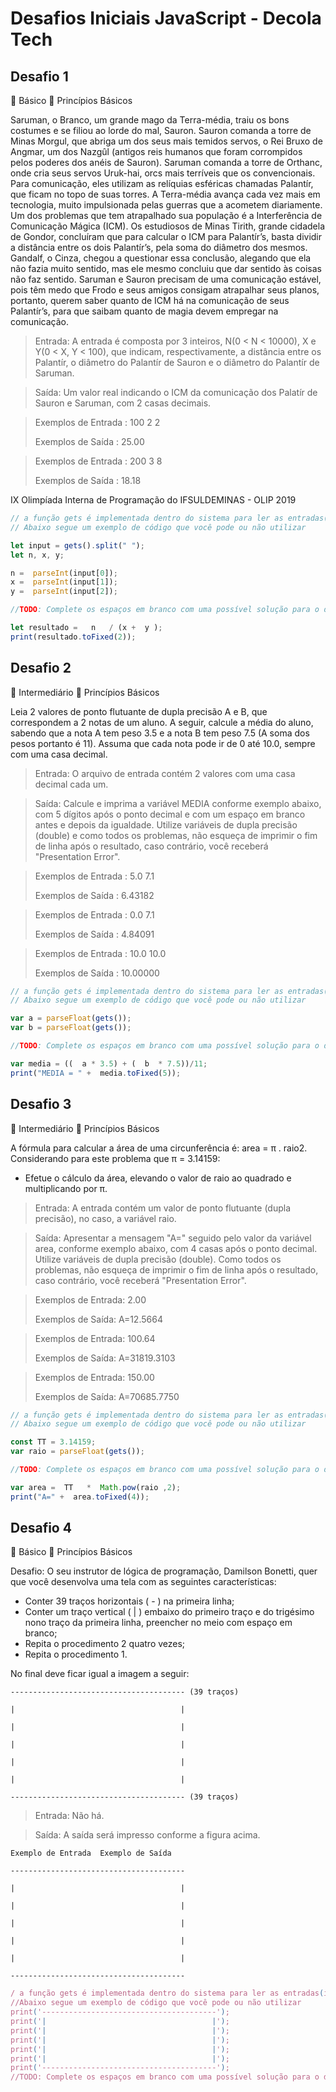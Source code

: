# Desafios Iniciais JavaScript - Decola Tech

## Desafio 1
 Básico  Princípios Básicos

Saruman, o Branco, um grande mago da Terra-média, traiu os bons costumes e se filiou ao lorde do mal, Sauron. Sauron comanda a torre de Minas Morgul, que abriga um dos seus mais temidos servos, o Rei Bruxo de Angmar, um dos Nazgûl (antigos reis humanos que foram corrompidos pelos poderes dos anéis de Sauron). Saruman comanda a torre de Orthanc, onde cria seus servos Uruk-hai, orcs mais terríveis que os convencionais. Para comunicação, eles utilizam as relíquias esféricas chamadas Palantír, que ficam no topo de suas torres.
A Terra-média avança cada vez mais em tecnologia, muito impulsionada pelas guerras que a acometem diariamente. Um dos problemas que tem atrapalhado sua população é a Interferência de Comunicação Mágica (ICM). Os estudiosos de Minas Tirith, grande cidadela de Gondor, concluíram que para calcular o ICM para Palantír’s, basta dividir a distância entre os dois Palantír’s, pela soma do diâmetro dos mesmos. Gandalf, o Cinza, chegou a questionar essa conclusão, alegando que ela não fazia muito sentido, mas ele mesmo concluiu que dar sentido às coisas não faz sentido.
Saruman e Sauron precisam de uma comunicação estável, pois têm medo que Frodo e seus amigos consigam atrapalhar seus planos, portanto, querem saber quanto de ICM há na comunicação de seus Palantír’s, para que saibam quanto de magia devem empregar na comunicação.

>Entrada:
>A entrada é composta por 3 inteiros, N(0 < N < 10000), X e Y(0 < X, Y < 100), que indicam, respectivamente, a distância entre os Palantír, o diâmetro do Palantír de Sauron e o diâmetro do Palantír de Saruman.

>Saída:
>Um valor real indicando o ICM da comunicação dos Palatír de Sauron e Saruman, com 2 casas decimais.

 
>Exemplos de Entrada : 100 2 2
>
>Exemplos de Saída : 25.00 


>Exemplos de Entrada : 200 3 8
>
>Exemplos de Saída : 18.18

IX Olimpíada Interna de Programação do IFSULDEMINAS - OLIP 2019

```javascript
// a função gets é implementada dentro do sistema para ler as entradas(inputs) dos dados e a função print para imprimir a saída (output) de dados e já pula uma linha ("\n")
// Abaixo segue um exemplo de código que você pode ou não utilizar

let input = gets().split(" "); 
let n, x, y; 

n =  parseInt(input[0]); 
x =  parseInt(input[1]); 
y =  parseInt(input[2]); 

//TODO: Complete os espaços em branco com uma possível solução para o desafio

let resultado =   n   / (x +  y ); 
print(resultado.toFixed(2));
```

## Desafio 2

 Intermediário  Princípios Básicos

Leia 2 valores de ponto flutuante de dupla precisão A e B, que correspondem a 2 notas de um aluno. A seguir, calcule a média do aluno, sabendo que a nota A tem peso 3.5 e a nota B tem peso 7.5 (A soma dos pesos portanto é 11). Assuma que cada nota pode ir de 0 até 10.0, sempre com uma casa decimal.

>Entrada:
>O arquivo de entrada contém 2 valores com uma casa decimal cada um.

>Saída:
>Calcule e imprima a variável MEDIA conforme exemplo abaixo, com 5 dígitos após o ponto decimal e com um espaço em branco antes e depois da igualdade. Utilize variáveis de dupla precisão (double) e como todos os problemas, não esqueça de imprimir o fim de linha após o resultado, caso contrário, você receberá "Presentation Error".

 
>Exemplos de Entrada : 5.0 7.1
>
>Exemplos de Saída : 6.43182
 
 
>Exemplos de Entrada : 0.0 7.1
>	
>Exemplos de Saída : 4.84091


>Exemplos de Entrada : 10.0 10.0
>
>Exemplos de Saída : 10.00000

```javascript
// a função gets é implementada dentro do sistema para ler as entradas(inputs) dos dados e a função print para imprimir a saída (output) de dados e já pula uma linha ("\n")
// Abaixo segue um exemplo de código que você pode ou não utilizar

var a = parseFloat(gets());
var b = parseFloat(gets());

//TODO: Complete os espaços em branco com uma possível solução para o desafio

var media = ((  a * 3.5) + (  b  * 7.5))/11;
print("MEDIA = " +  media.toFixed(5));
```


## Desafio 3

 Intermediário  Princípios Básicos

A fórmula para calcular a área de uma circunferência é: area = π . raio2. Considerando para este problema que π = 3.14159:

- Efetue o cálculo da área, elevando o valor de raio ao quadrado e multiplicando por π.

>Entrada:
>A entrada contém um valor de ponto flutuante (dupla precisão), no caso, a variável raio.

>Saída:
>Apresentar a mensagem "A=" seguido pelo valor da variável area, conforme exemplo abaixo, com 4 casas após o ponto decimal. Utilize variáveis de dupla precisão (double). Como todos os problemas, não esqueça de imprimir o fim de linha após o resultado, caso contrário, você receberá "Presentation Error".

 
>Exemplos de Entrada: 2.00
>	
>Exemplos de Saída: A=12.5664

>Exemplos de Entrada: 100.64
>	
>Exemplos de Saída: A=31819.3103


>Exemplos de Entrada: 150.00
>	
>Exemplos de Saída: A=70685.7750

```javascript
// a função gets é implementada dentro do sistema para ler as entradas(inputs) dos dados e a função print para imprimir a saída (output) de dados e já pula uma linha ("\n")
// Abaixo segue um exemplo de código que você pode ou não utilizar

const TT = 3.14159;
var raio = parseFloat(gets());

//TODO: Complete os espaços em branco com uma possível solução para o desafio

var area =  TT   *  Math.pow(raio ,2);
print("A=" +  area.toFixed(4));
```

## Desafio 4 

 Básico  Princípios Básicos

Desafio: O seu instrutor de lógica de programação, Damilson Bonetti, quer que você desenvolva uma tela com as seguintes características:

 - Conter 39 traços horizontais ( - ) na primeira linha;
 - Conter um traço vertical ( | ) embaixo do primeiro traço e do trigésimo nono traço da primeira linha, preencher no meio com espaço em branco;
 - Repita o procedimento 2 quatro vezes;
 - Repita o procedimento 1.

No final deve ficar igual a imagem a seguir:

```
--------------------------------------- (39 traços)

|                                     |

|                                     |

|                                     |

|                                     |

|                                     |

--------------------------------------- (39 traços)
```

>Entrada: Não há.

>Saída: A saída será impresso conforme a figura acima.

```
Exemplo de Entrada	Exemplo de Saída
 	
---------------------------------------

|                                     |

|                                     |

|                                     |

|                                     |

|                                     |

---------------------------------------
```
```javascript
/ a função gets é implementada dentro do sistema para ler as entradas(inputs) dos dados e a função print para imprimir a saída (output) de dados e já pula uma linha ("\n")
//Abaixo segue um exemplo de código que você pode ou não utilizar
print('---------------------------------------');
print('|                                     |');
print('|                                     |');
print('|                                     |');
print('|                                     |');
print('|                                     |');
print('---------------------------------------');
//TODO: Complete os espaços em branco com uma possível solução para o desafio
```




